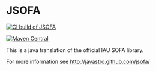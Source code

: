JSOFA
=====

[![CI build of JSOFA](../../workflows/Java%20CI%20with%20Maven/badge.svg)](../../actions)

[![Maven Central](https://maven-badges.herokuapp.com/maven-central/org.javastro/jsofa/badge.svg)](https://maven-badges.herokuapp.com/maven-central/org.javastro/jsofa/)

This is a java translation of the official IAU SOFA library.

For more information see <http://javastro.github.com/jsofa/>

